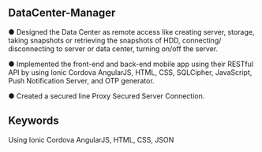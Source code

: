 
## DataCenter-Manager

● Designed the Data Center as remote access like creating server, storage, taking snapshots or retrieving the snapshots of HDD, connecting/ disconnecting to server or data center, turning on/off the server.

● Implemented the front-end and back-end mobile app using their RESTful API by using Ionic Cordova AngularJS, HTML, CSS, SQLCipher, JavaScript, Push Notification Server, and OTP generator.

● Created a secured line Proxy Secured Server Connection.

## Keywords

Using Ionic Cordova AngularJS, HTML, CSS, JSON
